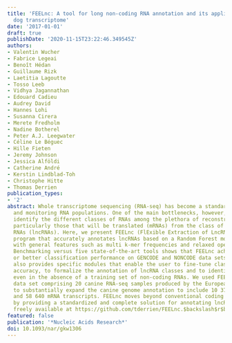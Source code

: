 ```yaml
---
title: 'FEELnc: A tool for long non-coding RNA annotation and its application to the
  dog transcriptome'
date: '2017-01-01'
draft: true
publishDate: '2020-11-15T23:22:46.349545Z'
authors:
- Valentin Wucher
- Fabrice Legeai
- Benoît Hédan
- Guillaume Rizk
- Laetitia Lagoutte
- Tosso Leeb
- Vidhya Jagannathan
- Edouard Cadieu
- Audrey David
- Hannes Lohi
- Susanna Cirera
- Merete Fredholm
- Nadine Botherel
- Peter A.J. Leegwater
- Céline Le Béguec
- Hille Fieten
- Jeremy Johnson
- Jessica Alföldi
- Catherine André
- Kerstin Lindblad-Toh
- Christophe Hitte
- Thomas Derrien
publication_types:
- '2'
abstract: Whole transcriptome sequencing (RNA-seq) has become a standard for cataloguing
  and monitoring RNA populations. One of the main bottlenecks, however, is to correctly
  identify the different classes of RNAs among the plethora of reconstructed transcripts,
  particularly those that will be translated (mRNAs) from the class of long non-coding
  RNAs (lncRNAs). Here, we present FEELnc (FlExible Extraction of LncRNAs), an alignment-free
  program that accurately annotates lncRNAs based on a Random Forest model trained
  with general features such as multi k-mer frequencies and relaxed open reading frames.
  Benchmarking versus five state-of-the-art tools shows that FEELnc achieves similar
  or better classification performance on GENCODE and NONCODE data sets. The program
  also provides specific modules that enable the user to fine-tune classification
  accuracy, to formalize the annotation of lncRNA classes and to identify lncRNAs
  even in the absence of a training set of non-coding RNAs. We used FEELnc on a real
  data set comprising 20 canine RNA-seq samples produced by the European LUPA consortium
  to substantially expand the canine genome annotation to include 10 374 novel lncRNAs
  and 58 640 mRNA transcripts. FEELnc moves beyond conventional coding potential classifiers
  by providing a standardized and complete solution for annotating lncRNAs and is
  freely available at https://github.com/tderrien/FEELnc.$backslash$r$backslash$n
featured: false
publication: '*Nucleic Acids Research*'
doi: 10.1093/nar/gkw1306
---
```


